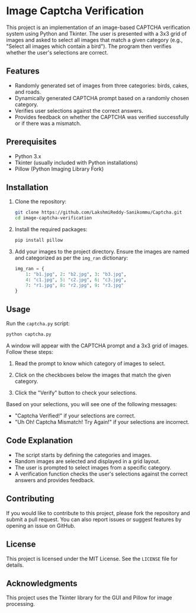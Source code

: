 # Image Captcha Verification

This project is an implementation of an image-based CAPTCHA verification system using Python and Tkinter. The user is presented with a 3x3 grid of images and asked to select all images that match a given category (e.g., "Select all images which contain a bird"). The program then verifies whether the user's selections are correct.

## Features

- Randomly generated set of images from three categories: birds, cakes, and roads.
- Dynamically generated CAPTCHA prompt based on a randomly chosen category.
- Verifies user selections against the correct answers.
- Provides feedback on whether the CAPTCHA was verified successfully or if there was a mismatch.

## Prerequisites

- Python 3.x
- Tkinter (usually included with Python installations)
- Pillow (Python Imaging Library Fork)

## Installation

1. Clone the repository:

    ```bash
    git clone https://github.com/LakshmiReddy-Sanikommu/Captcha.git
    cd image-captcha-verification
    ```

2. Install the required packages:

    ```bash
    pip install pillow
    ```

3. Add your images to the project directory. Ensure the images are named and categorized as per the `img_ran` dictionary:

    ```python
    img_ran = { 
        1: "b1.jpg", 2: "b2.jpg", 3: "b3.jpg", 
        4: "c1.jpg", 5: "c2.jpg", 6: "c3.jpg", 
        7: "r1.jpg", 8: "r2.jpg", 9: "r3.jpg"
    }
    ```

## Usage

Run the `captcha.py` script:

```bash
python captcha.py
```

A window will appear with the CAPTCHA prompt and a 3x3 grid of images. Follow these steps:

1. Read the prompt to know which category of images to select.

2. Click on the checkboxes below the images that match the given category.

3. Click the "Verify" button to check your selections.

Based on your selections, you will see one of the following messages:

- "Captcha Verified!" if your selections are correct.
- "Uh Oh! Captcha Mismatch! Try Again!" if your selections are incorrect.

## Code Explanation

- The script starts by defining the categories and images.
- Random images are selected and displayed in a grid layout.
- The user is prompted to select images from a specific category.
- A verification function checks the user's selections against the correct answers and provides feedback.

## Contributing

If you would like to contribute to this project, please fork the repository and submit a pull request. You can also report issues or suggest features by opening an issue on GitHub.

## License

This project is licensed under the MIT License. See the `LICENSE` file for details.

## Acknowledgments

This project uses the Tkinter library for the GUI and Pillow for image processing.
